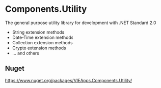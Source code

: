 # Components.Utility
The general purpose utility library for development with .NET Standard 2.0
- String extension methods
- Date-Time extension methods
- Collection extension methods
- Crypto extension methods
- ... and others

## Nuget
https://www.nuget.org/packages/VIEApps.Components.Utility/